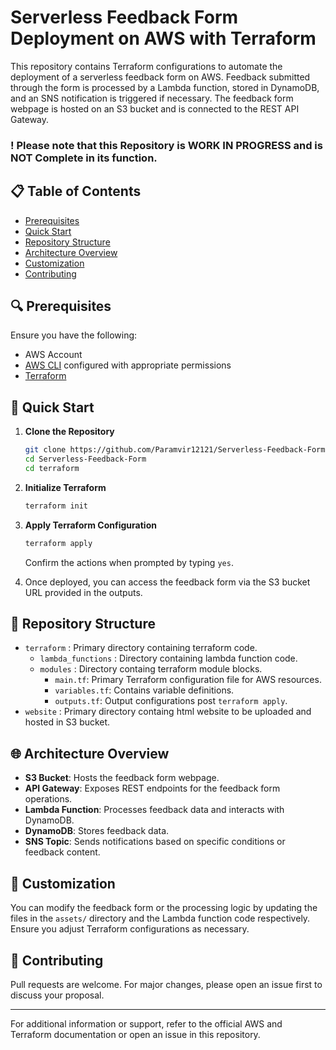 # Serverless Feedback Form Deployment on AWS with Terraform

This repository contains Terraform configurations to automate the deployment of a serverless feedback form on AWS. Feedback submitted through the form is processed by a Lambda function, stored in DynamoDB, and an SNS notification is triggered if necessary. The feedback form webpage is hosted on an S3 bucket and is connected to the REST API Gateway.

### ! Please note that this Repository is WORK IN PROGRESS and is NOT Complete in its function.

## 📋 Table of Contents

- [Prerequisites](#prerequisites)
- [Quick Start](#quick-start)
- [Repository Structure](#repository-structure)
- [Architecture Overview](#architecture-overview)
- [Customization](#customization)
- [Contributing](#contributing)

<a name="prerequisites"></a>
## 🔍 Prerequisites

Ensure you have the following:

- AWS Account
- [AWS CLI](https://aws.amazon.com/cli/) configured with appropriate permissions
- [Terraform](https://learn.hashicorp.com/terraform/getting-started/install.html)

<a name="quick-start"></a>
## 🚀 Quick Start

1. **Clone the Repository**

    ```bash
    git clone https://github.com/Paramvir12121/Serverless-Feedback-Form.git
    cd Serverless-Feedback-Form
    cd terraform
    ```

2. **Initialize Terraform**

    ```bash
    terraform init
    ```

3. **Apply Terraform Configuration**

    ```bash
    terraform apply
    ```

    Confirm the actions when prompted by typing `yes`.

4. Once deployed, you can access the feedback form via the S3 bucket URL provided in the outputs.

<a name="repository-structure"></a>
## 📁 Repository Structure
- `terraform` : Primary directory containing terraform code. 
    - `lambda_functions` : Directory containing lambda function code.
    - `modules` : Directory containg terraform module blocks.
        - `main.tf`: Primary Terraform configuration file for AWS resources.
        - `variables.tf`: Contains variable definitions.
        - `outputs.tf`: Output configurations post `terraform apply`.
- `website` : Primary directory containg html website to be uploaded and hosted in S3 bucket.
  
## 🌐 Architecture Overview

- **S3 Bucket**: Hosts the feedback form webpage.
- **API Gateway**: Exposes REST endpoints for the feedback form operations.
- **Lambda Function**: Processes feedback data and interacts with DynamoDB.
- **DynamoDB**: Stores feedback data.
- **SNS Topic**: Sends notifications based on specific conditions or feedback content.

## 🔧 Customization

You can modify the feedback form or the processing logic by updating the files in the `assets/` directory and the Lambda function code respectively. Ensure you adjust Terraform configurations as necessary.

## 👥 Contributing

Pull requests are welcome. For major changes, please open an issue first to discuss your proposal.


---

For additional information or support, refer to the official AWS and Terraform documentation or open an issue in this repository.
